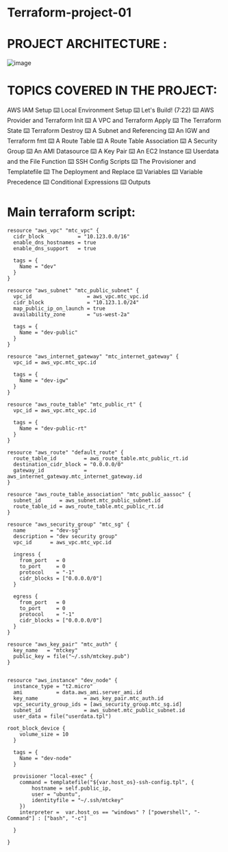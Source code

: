 # Terraform-project-01


# PROJECT ARCHITECTURE :

![image](https://github.com/user-attachments/assets/fa46ce9b-62a5-41f0-bb11-0da1bd617642)

# TOPICS COVERED IN THE PROJECT:
AWS IAM Setup
⌨️ Local Environment Setup
⌨️ Let's Build! (7:22)
⌨️ AWS Provider and Terraform Init
⌨️ A VPC and Terraform Apply
⌨️ The Terraform State
⌨️ Terraform Destroy
⌨️ A Subnet and Referencing
⌨️ An IGW and Terraform fmt
⌨️ A Route Table
⌨️ A Route Table Association
⌨️ A Security Group
⌨️ An AMI Datasource
⌨️ A Key Pair
⌨️ An EC2 Instance
⌨️ Userdata and the File Function
⌨️ SSH Config Scripts
⌨️ The Provisioner and Templatefile
⌨️ The Deployment and Replace
⌨️ Variables
⌨️ Variable Precedence
⌨️ Conditional Expressions
⌨️ Outputs


# Main terraform script:

```
resource "aws_vpc" "mtc_vpc" {
  cidr_block           = "10.123.0.0/16"
  enable_dns_hostnames = true
  enable_dns_support   = true

  tags = {
    Name = "dev"
  }
}

resource "aws_subnet" "mtc_public_subnet" {
  vpc_id                  = aws_vpc.mtc_vpc.id
  cidr_block              = "10.123.1.0/24"
  map_public_ip_on_launch = true
  availability_zone       = "us-west-2a"

  tags = {
    Name = "dev-public"
  }
}

resource "aws_internet_gateway" "mtc_internet_gateway" {
  vpc_id = aws_vpc.mtc_vpc.id

  tags = {
    Name = "dev-igw"
  }
}

resource "aws_route_table" "mtc_public_rt" {
  vpc_id = aws_vpc.mtc_vpc.id

  tags = {
    Name = "dev-public-rt"
  }
}

resource "aws_route" "default_route" {
  route_table_id         = aws_route_table.mtc_public_rt.id
  destination_cidr_block = "0.0.0.0/0"
  gateway_id             = aws_internet_gateway.mtc_internet_gateway.id
}

resource "aws_route_table_association" "mtc_public_aassoc" {
  subnet_id      = aws_subnet.mtc_public_subnet.id
  route_table_id = aws_route_table.mtc_public_rt.id
}

resource "aws_security_group" "mtc_sg" {
  name        = "dev-sg"
  description = "dev security group"
  vpc_id      = aws_vpc.mtc_vpc.id

  ingress {
    from_port   = 0
    to_port     = 0
    protocol    = "-1"
    cidr_blocks = ["0.0.0.0/0"]
  }

  egress {
    from_port   = 0
    to_port     = 0
    protocol    = "-1"
    cidr_blocks = ["0.0.0.0/0"]
  }
}

resource "aws_key_pair" "mtc_auth" {
  key_name   = "mtckey"
  public_key = file("~/.ssh/mtckey.pub")
}


resource "aws_instance" "dev_node" {
  instance_type = "t2.micro"
  ami           = data.aws_ami.server_ami.id
  key_name               = aws_key_pair.mtc_auth.id
  vpc_security_group_ids = [aws_security_group.mtc_sg.id]
  subnet_id              = aws_subnet.mtc_public_subnet.id
  user_data = file("userdata.tpl")

root_block_device {
    volume_size = 10
  }

  tags = {
    Name = "dev-node"
  }

  provisioner "local-exec" {
    command = templatefile("${var.host_os}-ssh-config.tpl", {
        hostname = self.public_ip,
        user = "ubuntu",
        identityfile = "~/.ssh/mtckey"
    })
    interpreter =  var.host_os == "windows" ? ["powershell", "-Command"] : ["bash", "-c"]
    
  }

}


```







